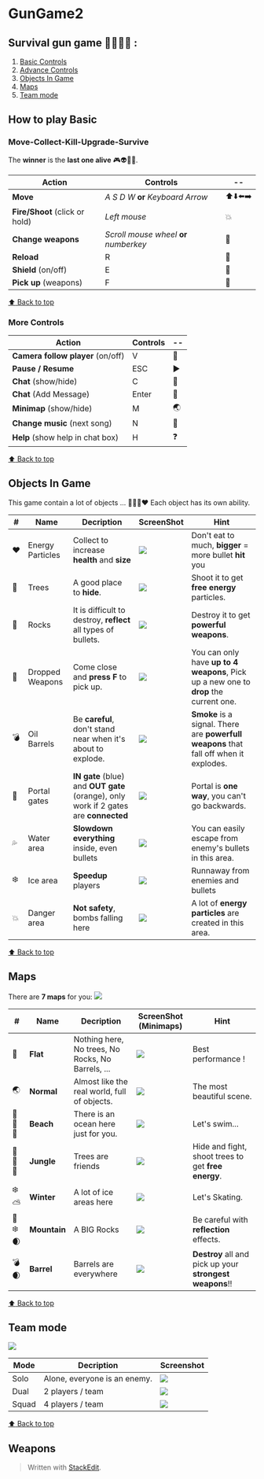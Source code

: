 # GunGame2 
## Survival gun game :gun::runner::skull::musical_note: :

 1. [Basic Controls](#move-collect-kill-upgrade-survive)
 2.  [Advance Controls](#more-controls)
 3. [Objects In Game](#objects-in-game)
 4. [Maps](#maps)
 5. [Team mode](#team-mode)


## How to play  Basic

### Move-Collect-Kill-Upgrade-Survive 
The **winner** is the **last one alive** :video_game::alien::sparkling_heart::collision:.
 
| **Action** | **Controls** | -- |
|--|--|--|
| **Move** | *A S D W* **or** *Keyboard Arrow*  | :arrow_up::arrow_down::arrow_left::arrow_right: |
| **Fire/Shoot** (click or hold)| *Left mouse* | :boom:  |
| **Change weapons** | *Scroll mouse wheel* **or** *numberkey* | :gun: |
| **Reload** | R | :arrows_counterclockwise: |
| **Shield** (on/off) | E | :radio_button: |
| **Pick up** (weapons)| F | :large_blue_diamond: |

[:arrow_up: Back to top](#gungame2)

### More Controls
| **Action** | **Controls** | -- |
|--|--|--|
| **Camera follow player** (on/off) | V | :cinema: |
| **Pause / Resume**| ESC | :arrow_forward: |
|**Chat** (show/hide)| C | :door: |
|**Chat** (Add Message)| Enter | :speech_balloon: |
|**Minimap** (show/hide)| M | :earth_asia: |
|**Change music** (next song)| N | :musical_note: |
|**Help** (show help in chat box)| H | :question: |

[:arrow_up: Back to top](#gungame2)

## Objects In Game
This game contain a lot of objects ... :deciduous_tree::volcano::gem::heart: Each object has its own ability.

| # |Name | Decription |ScreenShot | Hint
|--|--|--|--|--|
|:heart:| Energy Particles | Collect to increase **health** and **size**|![](screenshots/energyParticles.png) | Don't eat to much, **bigger** = more bullet **hit** you|
|:deciduous_tree:| Trees | A good place to **hide**. | ![](screenshots/trees.png) | Shoot it to get **free energy** particles. |
|:moyai:| Rocks | It is difficult to destroy, **reflect** all types of bullets. | ![](screenshots/rocks.png) | Destroy it to get **powerful weapons**.
|:gun:| Dropped Weapons | Come close and **press F** to pick up. |![](screenshots/droppedWeapons.png) | You can only have **up to 4 weapons**, Pick up a new one to **drop** the current one.
|:bomb:| Oil Barrels | Be **careful**, don't stand near when it's about to explode. | ![](screenshots/barrels.png) | **Smoke** is a signal. There are **powerfull weapons** that fall off when it explodes. 
|:milky_way:| Portal gates | **IN gate** (blue) and **OUT gate** (orange), only work if 2 gates are **connected** | ![](screenshots/portals.png) | Portal is **one way**, you can't go backwards. |
|:sweat_drops:| Water area | **Slowdown everything** inside, even bullets | ![](screenshots/waterAreas.png) | You can easily escape from enemy's bullets in this area. |
|:snowflake:| Ice area | **Speedup** players | ![](screenshots/iceAreas.png) | Runnaway from enemies and bullets |
|:collision:| Danger area | **Not safety**, bombs falling here | ![](screenshots/boomAreas.png) | A lot of **energy particles** are created in this area. 

[:arrow_up: Back to top](#gungame2)

## Maps
There are **7  maps**  for you:
![](screenshots/maps.png)

| # |Name| Decription | ScreenShot (Minimaps) | Hint |
|--|--|--|--|--|
|:black_square_button:| **Flat** | Nothing here, No trees, No Rocks, No Barrels, ... | ![](screenshots/flatMap.png) | Best performance !|
| :earth_asia: | **Normal** | Almost like the real world, full of objects. |  ![](screenshots/normalMap.png)| The most beautiful scene. |
| :ocean::palm_tree::sun_with_face:| **Beach** | There is an ocean here just for you. | ![](screenshots/beachMap.png) | Let's swim... |
|:evergreen_tree::deciduous_tree::waxing_crescent_moon:| **Jungle** | Trees are friends | ![](screenshots/jungleMap.png) | Hide and fight, shoot trees to get **free energy**. |
|:snowflake::partly_sunny:| **Winter** | A lot of ice areas here | ![](screenshots/winterMap.png) | Let's Skating. |
|:volcano::snowflake::waxing_crescent_moon:| **Mountain** | A BIG Rocks | ![](screenshots/mountainMap.png) | Be careful with **reflection** effects. |
|:bomb::waxing_crescent_moon:| **Barrel** | Barrels are everywhere | ![](screenshots/barrelMap.png)| **Destroy** all and pick up your **strongest weapons**!! |

[:arrow_up: Back to top](#gungame2)

## Team mode
![](screenshots/teamMode.png)

|Mode| Decription | Screenshot |
|--|--|--|
| Solo | Alone, everyone is an enemy. | ![](screenshots/solo.png) |
| Dual | 2 players / team | ![](screenshots/dual.png) |
| Squad | 4 players / team | ![](screenshots/squad.png) |

[:arrow_up: Back to top](#gungame2)

## Weapons


> Written with [StackEdit](https://stackedit.io/).